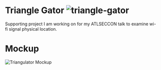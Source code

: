 # Triangle Gator ![triangle-gator](https://github.com/user-attachments/assets/55a9b583-c411-40a5-8e20-fc313c4d7d2b)

Supporting project I am working on for my ATLSECCON talk to examine wi-fi signal physical location.

# Mockup
![Triangulator Mockup](https://github.com/user-attachments/assets/c1557ae9-9b7c-4594-985a-be6f835230af)
